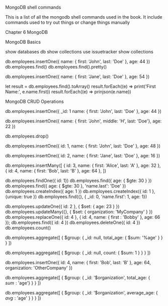 MongoDB shell commands

This is a list of all the mongodb shell commands used in the book. It include commands used to try out things or change
things manually

Chapter 6 MongoDB

MongoDB Basics

show databases
db
show collections
use issuetracker
show collections

db.employees.insertOne({ name: { first: 'John', last: 'Doe' }, age: 44 })
db.employees.find()
db.employees.find().pretty()

db.employees.insertOne({ name: { first: 'Jane', last: 'Doe' }, age: 54 })

let result = db.employees.find().toArray()
result.forEach((e) => print('First Name:', e.name.first))
result.forEach((e) => prinjson(e.name))

MongoDB CRUD Operations

db.employees.insertOne({
  _id: 1
  name: { first: 'John', last: 'Doe' },
  age: 44
})

db.employees.insertOne({
  name: { first: 'John', middle: 'H', last: 'Doe'},
  age: 22
})

db.employees.drop()

db.employees.insertOne({
  id: 1,
  name: { first: 'John', last: 'Doe' },
  age: 48
})

db.employees.insertOne({
  id: 2,
  name: { first: 'Jane', last: 'Doe' },
  age: 16
})

db.employees.insertMany([
  { id: 3, name: { first: 'Alice', last: 'A' }, age: 32 },
  { id: 4, name: { first: 'Bob', last: 'B' }, age: 64 },
])

db.employees.findOne({ id: 1})
db.employees.find({ age: { $gte: 30 } })
db.employees.find({ age: { $gte: 30 }, 'name.last': 'Doe' })
db.employees.createIndex({ age: 1 })
db.employees.createIndex({ id: 1 }, {unique: true })
db.employees.find({}, { _id: 0, 'name.first': 1, age: 1})

db.employees.updateOne({ id: 2 }, { $set: { age: 23 } })
db.employees.updateMany({}, { $set: { organization: 'MyCompany' } })
db.employees.replaceOne({ id: 4 }, {
  id: 4,
  name: { first : 'Bobby' },
  age: 66
});
db.employees.find({ id: 4 })
db.employees.deleteOne({ id: 4 })
db.employees.count()

db.employees.aggregate([
  { $group: { _id: null, total_age: { $sum: '%age' } } }
])

db.employees.aggregate([
  { $group: { _id: null, count: { $sum: 1 } } }
])

db.employees.insertOne({
  id: 4,
  name: { first: 'Bob', last: 'B' },
  age: 64,
  organization: 'OtherCompany'
})

db.employees.aggregate([
  { $group: { _id: '$organization', total_age: { $sum: '$age'} } }
])

db.employees.aggregate([
  { $group: { _id: '$organization', average_age: { $avg: '$age' } } }
])
